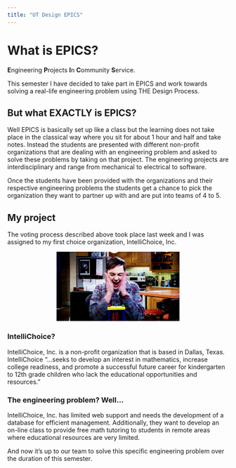 ```yaml
---
title: "UT Design EPICS"
---
```


# What is EPICS?

**E**ngineering **P**rojects **I**n **C**ommunity **S**ervice.

This semester I have decided to take part in EPICS and work towards solving a real-life engineering problem using THE Design Process.

<!-- Insert Image here -->

## But what EXACTLY is EPICS?

Well EPICS is basically set up like a class but the learning does not take place in the classical way where you sit for about 1 hour and half and take notes. Instead the students are presented with different non-profit organizations that are dealing with an engineering problem and asked to solve these problems by taking on that project. The engineering projects are interdisciplinary and range from mechanical to electrical to software.

Once the students have been provided with the organizations and their respective engineering problems the students get a chance to pick the organization they want to partner up with and are put into teams of 4 to 5.

## My project

The voting process described above took place last week and I was assigned to my first choice organization, IntelliChoice, Inc.

<!-- Excited Sheldon -->
<p style="text-align:center">
<img src="/assets/imgs/excited.gif" width="280rem">
</p>

### IntelliChoice?

IntelliChoice, Inc. is a non-profit organization that is based in Dallas, Texas. IntelliChoice “…seeks to develop an interest in mathematics, increase college readiness, and promote a successful future career for kindergarten to 12th grade children who lack the educational opportunities and resources.”

### The engineering problem? Well...

IntelliChoice, Inc. has limited web support and needs the development of a database for efficient management. Additionally, they want to develop an on-line class to provide free math tutoring to students in remote areas where educational resources are very limited.

And now it’s up to our team to solve this specific engineering problem over the duration of this semester.